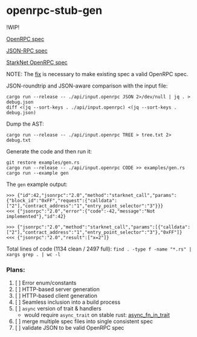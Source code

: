 openrpc-stub-gen
================

!WIP!

[OpenRPC spec](https://spec.open-rpc.org/)

[JSON-RPC spec](https://www.jsonrpc.org/specification)

[StarkNet OpenRPC spec](https://github.com/starkware-libs/starknet-specs)

NOTE: The [fix](https://github.com/starkware-libs/starknet-specs/pull/56) is necessary to make existing spec a valid OpenRPC spec.

JSON-roundtrip and JSON-aware comparison with the input file:

```
cargo run --release -- ./api/input.openrpc JSON 2>/dev/null | jq . > debug.json
diff <(jq --sort-keys . ./api/input.openrpc) <(jq --sort-keys . debug.json)
```

Dump the AST:

```
cargo run --release -- ./api/input.openrpc TREE > tree.txt 2> debug.txt
```

Generate the code and then run it:

```
git restore examples/gen.rs
cargo run --release -- ./api/input.openrpc CODE >> examples/gen.rs
cargo run --example gen
```

The `gen` example output:

```
>>> {"id":42,"jsonrpc":"2.0","method":"starknet_call","params":{"block_id":"0xFF","request":{"calldata":["2"],"contract_address":"1","entry_point_selector":"3"}}}
<<< {"jsonrpc":"2.0","error":{"code":-42,"message":"Not implemented"},"id":42}

>>> {"jsonrpc":"2.0","method":"starknet_call","params":[{"calldata":["2"],"contract_address":"1","entry_point_selector":"3"},"0xFF"]}
<<< {"jsonrpc":"2.0","result":["x=2"]}
```

Total lines of code (1134 clean / 2497 full): `find . -type f -name "*.rs" | xargs grep . | wc -l`

### Plans:

1. [ ] Error enum/constants
1. [ ] HTTP-based server generation
1. [ ] HTTP-based client generation
1. [ ] Seamless inclusion into a build process
1. [ ] `async` version of trait & handlers
   - would require `async_trait` on stable rust: [async_fn_in_trait](https://blog.rust-lang.org/inside-rust/2022/11/17/async-fn-in-trait-nightly.html)
1. [ ] merge multiple spec files into single consistent spec
1. [ ] validate JSON to be valid OpenRPC spec
